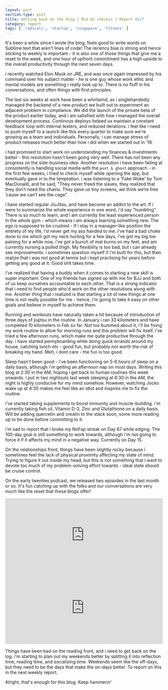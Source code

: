 ```yaml
---
layout: post
section-type: post
title: Getting back on the blog | Mid-Q1 checkin | Report #227
category: report
tags: [ 'radicali', 'startup', 'singapore', 'fitness' ]
---
```


It's been a while since I wrote the blog, feels good to write words on Sublime text that aren't lines of code! The recency bias is strong and hence sticking to weekly is important - it is also one of those things that give me a reset to the week, and one hour of upfront commitment has a high upside to the overall productivity through the next seven days.

i recently watched Elon Musk on JRE, and was once again impressed by his command over his subject matter - he is one guy whose work ethic and mental models are something i really look up to. There is no fluff in his conversations, and often things with first principles.

The last six weeks at work have been a whirlwind, as i singlehandedly managed the backend of a new product we built out to experiment an adjacent problem in compliance. We did the launch of the private beta of the product earlier today, and i am satisfied with how i managed the overall development process. Continous deploys helped us maintain a constant feedback loop with internal testers, and reduced iterations. i feel like i need to push myself to a launch like this every quarter to make sure we're growing as a team and individuals. Personally, i can manage stress of product releases much better than how i did when we started out in '19.

i had promised to start work on understanding my finances & investments better - this resolution hasn't been going very well. There has not been any progress on the side-business idea. Another resolution i have been failing at consistently is handling social media with the `post & ghost` approach - in the first few weeks, i tried to check myself while opening the app, but eventually gave in to the temptation. i was listening to a 'Fake Woke' by Tom MacDonald, and he said, "They never freed the slaves, they realized that they don’t need the chains. They gave us tiny screens, we think we’re free ’cause we can’t see the cage". 

i have started regular JiuJitsu, and have become an addict to the art. If i were to summarize the whole experience in one word, i'd say "humbling". There is so much to learn, and i am currently the least experienced person in the whole gym - which means i am always learning something new. The ego is supposed to be crushed - if i stay in a manager-like position the entirety of my life, i'd never get my ass handed to me. i've had a bad choke done to me which got my neck hurting for a few days, i've got my big toe paining for a while now, i've got a bunch of mat burns on my feet, and am currently nursing a pulled thigh. My flexibility is too bad, but i can already see improvements. i sometimes question myself if i'm built for this, but then realize that i was not good at tennis but i kept practising for years before getting any good at it. Good shit takes time.

i've realized that having a buddy when it comes to starting a new skill is super important. One of my friends has signed up with me for BJJ and both of us keep ourselves accountable to each other. That is a strong indicator that i need to find people who'd work on the other resolutions along with me. Another thing that i realized is that starting a lot of new things at one time is not really possible for me - hence, i'm going to take it easy on other goals and believe in myself to achieve them.

Running and workouts have naturally taken a hit because of introduction of three days of jiujitsu in the routine. In January i ran 33 kilometers and have completed 10 kilometers in Feb so far. Not too bummed about it, i'll be fixing my work routine to allow for morning runs and this problem will fix itself. i've tried a few afternoon runs, which make me quite productive through the day. i have started pennyboarding while doing quick errands around my house, catching lunch etc - good fun, but probably not worth the risk of breaking my hand. Meh, i dont care - the fun is too good. 

Sleep hasn't been good - i've been functioning on 5-6 hours of sleep on a daily basis, although i'm getting an afternoon nap on most days. Writing this blog at 2:30 in the AM, hoping i get back to human routines this week onwards. i put in two nightouts last week sleeping at 6:30 in the AM, the night is highly conducive for my mind somehow. However, watching Jocko wake up at 4:30 makes me feel like an idiot and inspires me to fix the routine.

i've started taking supplements to boost immunity and muscle-building. i'm currently taking fish oil, Vitamin D-3, Zinc and Glutathione on a daily basis. Will be adding quercetin and creatin to the stack soon, some more reading up to be done before committing to it.

i'm sad to report that i broke my NoFap streak on Day 87 while edging. The 100-day goal is still something to work towards, although i'm not going to force it if it affects my mind in a negative way. Currently on Day 15.

On the relationships front, things have been slightly rocky because i sometimes feel the lack of physical proximity affecting my state of mind. Trying to figure it out inside my head, but this is not something that i want to devote too much of my problem-solving effort towards - ideal state should be cruise control. 

On the early twenties podcast, we released two episodes in the last month or so. It's fun catching up with the folks and our conversations are very much like the reset that these blogs offer!

<iframe src="https://open.spotify.com/embed-podcast/episode/1pun7isQ9Do9407aCFRgzk" width="100%" height="232" frameborder="0" allowtransparency="true" allow="encrypted-media"></iframe>

<iframe src="https://open.spotify.com/embed-podcast/episode/2DDFvZYnXsEqkPjflaBsgh" width="100%" height="232" frameborder="0" allowtransparency="true" allow="encrypted-media"></iframe>

Things have been bad on the reading front, and i need to get back on the log. i'm starting to plan out my weekends better by splitting it into reflection time, reading time, and socializing time. Weekends seem like the off-days, but they need to be the days that make the on-days better. To report on this in the next weekly report.

Alright, that's enough for this blog. Keep hammerin'